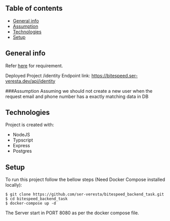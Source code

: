 ## Table of contents

- [General info](#general-info)
- [Assumption](#assumption)
- [Technologies](#technologies)
- [Setup](#setup)

## General info

Refer [here](https://bitespeed.notion.site/Bitespeed-Backend-Task-Identity-Reconciliation-53392ab01fe149fab989422300423199) for requirement.

Deployed Project /identity Endpoint link: https://bitespeed.ser-veresta.dev/api/identity

###Assumption
Assuming we should not create a new user when the request email and phone number has a exactly matching data in DB

## Technologies

Project is created with:

- NodeJS
- Typscript
- Express
- Postgres

## Setup

To run this project follow the bellow steps (Need Docker Compose installed locally):

```
$ git clone https://github.com/ser-veresta/bitespeed_backend_task.git
$ cd bitespeed_backend_task
$ docker-compose up -d

```

The Server start in PORT 8080 as per the docker compose file.
